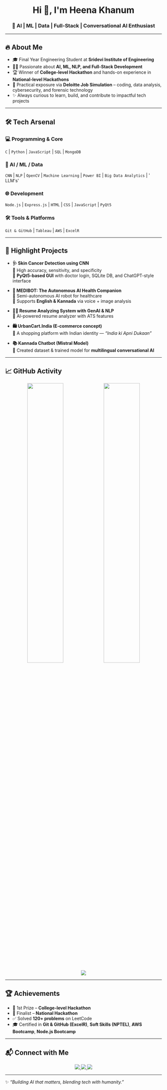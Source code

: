 <h1 align="center">Hi 👋, I'm Heena Khanum</h1>  
<h3 align="center">🚀 AI | ML | Data | Full-Stack | Conversational AI Enthusiast</h3>  

---

## 🔥 About Me  

- 🎓 Final Year Engineering Student at **Sridevi Institute of Engineering**  
- 🧑‍💻 Passionate about **AI, ML, NLP, and Full-Stack Development**  
- 🏆 Winner of **College-level Hackathon** and hands-on experience in **National-level Hackathons**  
- 💼 Practical exposure via **Deloitte Job Simulation** – coding, data analysis, cybersecurity, and forensic technology  
- ✨ Always curious to learn, build, and contribute to impactful tech projects  

---

## 🛠️ Tech Arsenal  

### 💻 Programming & Core
`C` | `Python` | `JavaScript` | `SQL` | `MongoDB`

### 🤖 AI / ML / Data  
`CNN` | `NLP` | `OpenCV` | `Machine Learning` | `Power BI` | `Big Data Analytics`  | ' LLM's'

### 🌐 Development  
`Node.js` | `Express.js` | `HTML` | `CSS` | `JavaScript` | `PyQt5`  

### 🛠️ Tools & Platforms  
`Git & GitHub` | `Tableau` | `AWS` | `ExcelR`  

---

## 🚀 Highlight Projects  

- **🩺 Skin Cancer Detection using CNN**  
  🔹 High accuracy, sensitivity, and specificity  
  🔹 **PyQt5-based GUI** with doctor login, SQLite DB, and ChatGPT-style interface  

- **🤖 MEDIBOT: The Autonomous AI Health Companion**  
  🔹 Semi-autonomous AI robot for healthcare  
  🔹 Supports **English & Kannada** via voice + image analysis  

- **🧑‍💼 Resume Analyzing System with GenAI & NLP**  
  🔹 AI-powered resume analyzer with ATS features  

- **🛍️ UrbanCart.India (E-commerce concept)**  
  🔹 A shopping platform with Indian identity — *“India ki Apni Dukaan”*  

- **📚 Kannada Chatbot (Mistral Model)**  
  🔹 Created dataset & trained model for **multilingual conversational AI**  

---

## 📈 GitHub Activity  

<p align="center">
  <img src="https://github-readme-stats.vercel.app/api?username=heenakhanum&show_icons=true&theme=radical" width="48%" />
  <img src="https://github-readme-stats.vercel.app/api/top-langs/?username=heenakhanum&layout=compact&theme=radical" width="48%" />
</p>

<p align="center">
  <img src="https://github-readme-streak-stats.herokuapp.com?user=heenakhanum&theme=radical" />
</p>

---

## 🏆 Achievements  

- 🥇 1st Prize – **College-level Hackathon**  
- 🥉 Finalist – **National Hackathon**  
- ✅ Solved **120+ problems** on LeetCode  
- 🎓 Certified in **Git & GitHub (ExcelR)**, **Soft Skills (NPTEL)**, **AWS Bootcamp**, **Node.js Bootcamp**  

---

## 📬 Connect with Me  

<p align="center">
  <a href="https://www.linkedin.com/in/heena-khanum-2235952a4/" target="_blank">
    <img src="https://img.shields.io/badge/LinkedIn-blue?logo=linkedin&logoColor=white" />
  </a>
  <a href="mailto:heenakhanum2004@gmail.com">
    <img src="https://img.shields.io/badge/Email-red?logo=gmail&logoColor=white" />
  </a>
  <a href="https://github.com/heena-khanum" target="_blank">
    <img src="https://img.shields.io/badge/GitHub-black?logo=github&logoColor=white" />
  </a>
</p>

---

✨ *“Building AI that matters, blending tech with humanity.”*  

